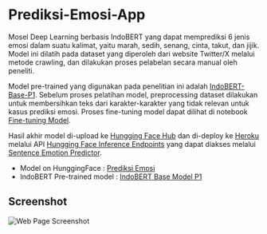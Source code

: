 # Prediksi-Emosi-App

Mosel Deep Learning berbasis IndoBERT yang dapat memprediksi 6 jenis emosi dalam suatu kalimat, yaitu marah, sedih, senang, cinta, takut, dan jijik. Model ini dilatih pada dataset yang diperoleh dari website Twitter/X  melalui metode crawling, dan dilakukan proses pelabelan secara manual oleh peneliti. 

Model pre-trained yang digunakan pada penelitian ini adalah [IndoBERT-Base-P1](https://huggingface.co/indobenchmark/indobert-base-p1 ). Sebelum proses pelatihan model, preprocessing dataset dilakukan untuk membersihkan teks dari karakter-karakter yang tidak relevan untuk kasus prediksi emosi. Proses fine-tuning model dapat dilihat di notebook [Fine-tuning Model](model/FineTuning_Emot_6_labels.ipynb).

Hasil akhir model di-upload ke [Hungging Face Hub](https://huggingface.co/docs/hub/en/index) dan di-deploy ke [Heroku](https://www.heroku.com/ ) melalui API [Hungging Face Inference Endpoints](https://huggingface.co/inference-endpoints/dedicated) yang dapat diakses melalui [Sentence Emotion Predictor](https://emotion-predictor-app.herokuapp.com/).

- Model on HunggingFace : [Prediksi Emosi](https://huggingface.co/azizp128/prediksi-emosi-indobert)
- IndoBERT Pre-trained model : [IndoBERT Base Model P1](https://huggingface.co/indobenchmark/indobert-base-p1)

## Screenshot
![Web Page Screenshot](assets/screenshot.png)
